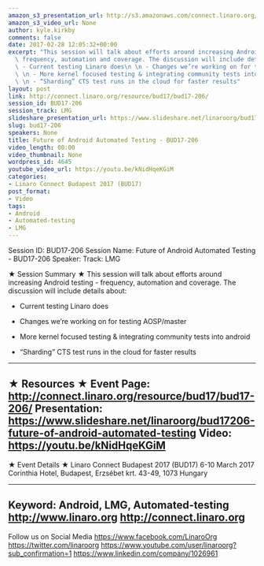 ```yaml
---
amazon_s3_presentation_url: http://s3.amazonaws.com/connect.linaro.org/bud17/Presentations/BUD17-206%20-%20Future%20of%20Android%20Testing%20Automation.pdf
amazon_s3_video_url: None
author: kyle.kirkby
comments: false
date: 2017-02-28 12:05:32+00:00
excerpt: "This session will talk about efforts around increasing Android testing -\
  \ frequency, automation and coverage. The discussion will include details about:\n\
  \ - Current testing Linaro does\n \n - Changes we’re working on for testing AOSP/master\n\
  \ \n - More kernel focused testing & integrating community tests into android\n\
  \ \n - “Sharding” CTS test runs in the cloud for faster results"
layout: post
link: http://connect.linaro.org/resource/bud17/bud17-206/
session_id: BUD17-206
session_track: LMG
slideshare_presentation_url: https://www.slideshare.net/linaroorg/bud17206-future-of-android-automated-testing
slug: bud17-206
speakers: None
title: Future of Android Automated Testing - BUD17-206
video_length: 00:00
video_thumbnail: None
wordpress_id: 4645
youtube_video_url: https://youtu.be/kNidHqeKGiM
categories:
- Linaro Connect Budapest 2017 (BUD17)
post_format:
- Video
tags:
- Android
- Automated-testing
- LMG
---
```


Session ID: BUD17-206
Session Name: Future of Android Automated Testing - BUD17-206
Speaker:
Track: LMG


★ Session Summary ★
This session will talk about efforts around increasing Android testing - frequency, automation and coverage. The discussion will include details about:
- Current testing Linaro does

- Changes we’re working on for testing AOSP/master

- More kernel focused testing & integrating community tests into android

- “Sharding” CTS test runs in the cloud for faster results
---------------------------------------------------
★ Resources ★
Event Page: http://connect.linaro.org/resource/bud17/bud17-206/
Presentation: https://www.slideshare.net/linaroorg/bud17206-future-of-android-automated-testing
Video: https://youtu.be/kNidHqeKGiM
---------------------------------------------------

★ Event Details ★
Linaro Connect Budapest 2017 (BUD17)
6-10 March 2017
Corinthia Hotel, Budapest,
Erzsébet krt. 43-49,
1073 Hungary

---------------------------------------------------
Keyword: Android, LMG, Automated-testing
http://www.linaro.org
http://connect.linaro.org
---------------------------------------------------
Follow us on Social Media
https://www.facebook.com/LinaroOrg
https://twitter.com/linaroorg
https://www.youtube.com/user/linaroorg?sub_confirmation=1
https://www.linkedin.com/company/1026961
